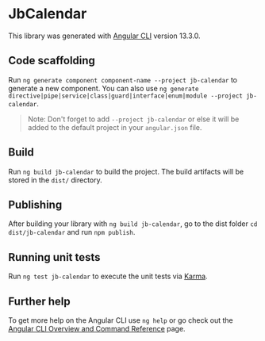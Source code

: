 # JbCalendar

This library was generated with [Angular CLI](https://github.com/angular/angular-cli) version 13.3.0.

## Code scaffolding

Run `ng generate component component-name --project jb-calendar` to generate a new component. You can also use `ng generate directive|pipe|service|class|guard|interface|enum|module --project jb-calendar`.
> Note: Don't forget to add `--project jb-calendar` or else it will be added to the default project in your `angular.json` file. 

## Build

Run `ng build jb-calendar` to build the project. The build artifacts will be stored in the `dist/` directory.

## Publishing

After building your library with `ng build jb-calendar`, go to the dist folder `cd dist/jb-calendar` and run `npm publish`.

## Running unit tests

Run `ng test jb-calendar` to execute the unit tests via [Karma](https://karma-runner.github.io).

## Further help

To get more help on the Angular CLI use `ng help` or go check out the [Angular CLI Overview and Command Reference](https://angular.io/cli) page.

